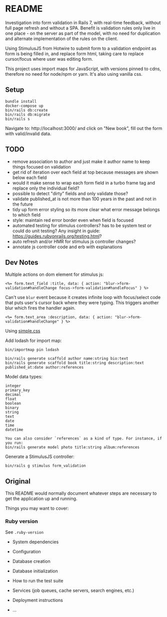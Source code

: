 # README

Investigation into form validation in Rails 7, with real-time feedback, without full page refresh and without a SPA. Benefit is validation rules only live in one place - on the server as part of the model, with no need for duplication and alternate implementation of the rules on the client.

Using StimulusJS from Hotwire to submit form to a validation endpoint as form is being filled in, and replace form html, taking care to replace cursor/focus where user was editing form.

This project uses import maps for JavaScript, with versions pinned to cdns, therefore no need for node/npm or yarn. It's also using vanilla css.

## Setup

```
bundle install
docker-compose up
bin/rails db:create
bin/rails db:migrate
bin/rails s
```

Navigate to: http://localhost:3000/ and click on "New book", fill out the form with valid/invalid data.

## TODO

* remove association to author and just make it author name to keep things focused on validation
* get rid of iteration over each field at top because messages are shown below each field
* would it make sense to wrap each form field in a turbo frame tag and replace only the individual field?
* possible to detect "dirty" fields and only validate those?
* validate published_at is not more than 100 years in the past and not in the future
* tidy up form error styling so its more clear what error message belongs to which field
* style: maintain red error border even when field is focused
* automated testing for stimulus controllers? has to be system test or could do unit testing? Any insight in guide: https://guides.rubyonrails.org/testing.html?
* auto refresh and/or HMR for stimulus js controller changes?
* annotate js controller code and erb with explanations

## Dev Notes

Multiple actions on dom element for stimulus js:

```erb
<%= form.text_field :title, data: { action: "blur->form-validation#handleChange focus->form-validation#handleFocus" } %>
```

Can't use `blur` event because it creates infinite loop with focus/select code that puts user's cursor back where they were typing. This triggers another blur which fires the handler again.

```erb
<%= form.text_area :description, data: { action: "blur->form-validation#handleChange" } %>
```
Using [simple.css](https://github.com/kevquirk/simple.css)

Add lodash for import map:

```
bin/importmap pin lodash
```

```
bin/rails generate scaffold author name:string bio:text
bin/rails generate scaffold book title:string description:text published_at:date author:references
```

Model data types:

```
integer
primary_key
decimal
float
boolean
binary
string
text
date
time
datetime

You can also consider `references` as a kind of type. For instance, if you run:
bin/rails generate model photo title:string album:references
```

Generate a StimulusJS controller:

```
bin/rails g stimulus form_validation
```

## Original

This README would normally document whatever steps are necessary to get the
application up and running.

Things you may want to cover:

### Ruby version

See `.ruby-version`

* System dependencies

* Configuration

* Database creation

* Database initialization

* How to run the test suite

* Services (job queues, cache servers, search engines, etc.)

* Deployment instructions

* ...
